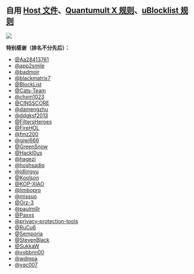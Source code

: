 ## 自用 [Host 文件](https://raw.githubusercontent.com/ElementRef/AboutConfig/main/filter/element.ref.reject.dohosts.ini)、[Quantumult X 规则](https://raw.githubusercontent.com/ElementRef/AboutConfig/main/conf/QuantumultX.conf)、[uBlocklist 规则](https://raw.githubusercontent.com/ElementRef/AboutConfig/main/conf/uBlocklist.ini)

![](https://profile-counter.glitch.me/ElementRef-plugins/count.svg)

<!-- ![](https://github-profile-summary-cards.vercel.app/api/cards/profile-details?username=ElementRef&theme=nord_dark) -->

**特别感谢（排名不分先后）：**

- [@Aa28413761](https://t.me/s/Aa28413761)
- [@app2smile](https://github.com/app2smile/rules)
- [@badmojr](https://github.com/badmojr/1Hosts)
- [@blackmatrix7](https://github.com/blackmatrix7/ios_rule_script)
- [@BlockList](https://www.blocklist.de/en/index.html)
- [@Cats-Team](https://github.com/Cats-Team/AdRules)
- [@chxm1023](https://github.com/chxm1023/Rewrite)
- [@CINSSCORE](https://cinsscore.com/)
- [@damengzhu](https://github.com/damengzhu/banad)
- [@ddgksf2013](https://github.com/ddgksf2013/ddgksf2013)
- [@FiltersHeroes](https://github.com/FiltersHeroes/KADhosts)
- [@FireHOL](https://github.com/firehol/blocklist-ipsets)
- [@fmz200](https://github.com/fmz200/wool_scripts)
- [@gjwj666](https://github.com/gjwj666/qx)
- [@GreenSnow](https://greensnow.co/)
- [@Hackl0us](https://github.com/Hackl0us/GeoIP2-CN)
- [@hagezi](https://github.com/hagezi/dns-blocklists)
- [@hoshsadiq](https://github.com/hoshsadiq/adblock-nocoin-list)
- [@jdlingyu](https://github.com/jdlingyu/ad-wars)
- [@Koolson](https://github.com/Koolson/Qure)
- [@KOP-XIAO](https://github.com/KOP-XIAO/QuantumultX)
- [@limbopro](https://github.com/limbopro/Adblock4limbo)
- [@missuo](https://github.com/missuo/ASN-China)
- [@Orz-3](https://github.com/Orz-3/mini)
- [@paulmillr](https://github.com/paulmillr/encrypted-dns)
- [@Paxxs](https://github.com/Paxxs/Google-Blocklist)
- [@privacy-protection-tools](https://github.com/privacy-protection-tools/anti-AD)
- [@RuCu6](https://github.com/RuCu6/QuanX)
- [@Semporia](https://github.com/Semporia/TikTok-Unlock)
- [@StevenBlack](https://github.com/StevenBlack/hosts)
- [@SukkaW](https://github.com/SukkaW/Surge)
- [@vvbbnn00](https://github.com/vvbbnn00/WARP-Clash-API)
- [@wdmpa](https://github.com/wdmpa/content-farm-list)
- [@yqc007](https://github.com/yqc007/QuantumultX)

<!--
  <picture>
    <source media="(prefers-color-scheme: dark)" srcset="https://raw.githubusercontent.com/ElementRef/ElementRef/output/github-contribution-grid-snake-dark.svg">
    <source media="(prefers-color-scheme: light)" srcset="https://raw.githubusercontent.com/ElementRef/ElementRef/output/github-contribution-grid-snake.svg">
    <img alt="github contribution grid snake animation" src="https://raw.githubusercontent.com/ElementRef/ElementRef/output/github-contribution-grid-snake.svg">
  </picture>
 -->
